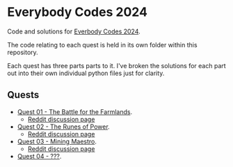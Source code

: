 # Everybody Codes 2024

Code and solutions for [Everbody Codes 2024](https://everybody.codes/event/2024/quests).

The code relating to each quest is held in its own folder within this repository.

Each quest has three parts parts to it. I've broken the solutions for each part out into their own individual python files just for clarity.

## Quests

  * [Quest 01 - The Battle for the Farmlands](./quest_01/README.md).
    * [Reddit discussion page](https://www.reddit.com/r/everybodycodes/comments/1gjro4x/2024_q1_solution_spotlight/)
  * [Quest 02 - The Runes of Power](./quest_02/README.md).
    * [Reddit discussion page](https://www.reddit.com/r/everybodycodes/comments/1gkkae5/2024_q2_solution_spotlight/)
  * [Quest 03 - Mining Maestro](./quest_03/README.md).
    * [Reddit discussion page](https://www.reddit.com/r/everybodycodes/comments/1gld7e3/2024_q3_solution_spotlight/)
  * [Quest 04 - ???](./quest_04/README.md).
